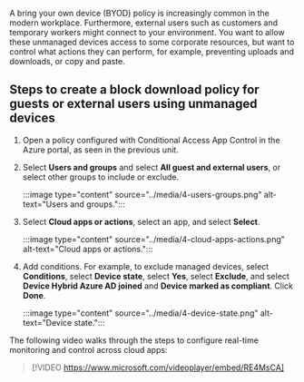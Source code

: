 A bring your own device (BYOD) policy is increasingly common in the modern workplace. Furthermore, external users such as customers and temporary workers might connect to your environment. You want to allow these unmanaged devices access to some corporate resources, but want to control what actions they can perform, for example, preventing uploads and downloads, or copy and paste.

## Steps to create a block download policy for guests or external users using unmanaged devices

1.  Open a policy configured with Conditional Access App Control in the Azure portal, as seen in the previous unit.

2.  Select **Users and groups** and select **All guest and external users**, or select other groups to include or exclude.

    :::image type="content" source="../media/4-users-groups.png" alt-text="Users and groups.":::

3.  Select **Cloud apps or actions**, select an app, and select **Select**.

    :::image type="content" source="../media/4-cloud-apps-actions.png" alt-text="Cloud apps or actions.":::

4.  Add conditions. For example, to exclude managed devices, select **Conditions**, select **Device state**, select **Yes**, select **Exclude**, and select **Device Hybrid Azure AD joined** and **Device marked as compliant**. Click **Done**.

    :::image type="content" source="../media/4-device-state.png" alt-text="Device state.":::

The following video walks through the steps to configure real-time monitoring and control across cloud apps:

> [!VIDEO https://www.microsoft.com/videoplayer/embed/RE4MsCA]
